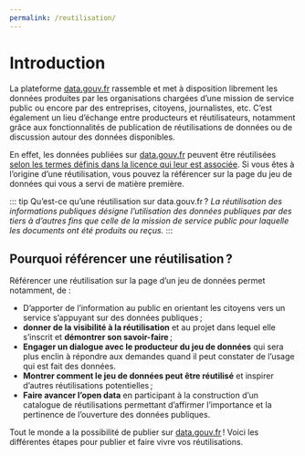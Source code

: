 ```yaml
---
permalink: /reutilisation/
---
```


# Introduction

<CurrentGroupToc></CurrentGroupToc>

La plateforme [data.gouv.fr](http://data.gouv.fr/) rassemble et met à disposition librement les données produites par les organisations chargées d’une mission de service public ou encore par des entreprises, citoyens, journalistes, etc. C’est également un lieu d’échange entre producteurs et réutilisateurs, notamment grâce aux fonctionnalités de publication de réutilisations de données ou de discussion autour des données disponibles.

En effet, les données publiées sur [data.gouv.fr](http://data.gouv.fr/) peuvent être réutilisées [selon les termes définis dans la licence qui leur est associée](https://guides.etalab.gouv.fr/juridique/reutilisation/). Si vous êtes à l’origine d’une réutilisation, vous pouvez la référencer sur la page du jeu de données qui vous a servi de matière première.

::: tip Qu’est-ce qu’une réutilisation sur data.gouv.fr ?
*La réutilisation des informations publiques désigne l’utilisation des données publiques par des tiers à d’autres fins que celle de la mission de service public pour laquelle les documents ont été produits ou reçus.* 
:::

## **Pourquoi référencer une réutilisation ?**

Référencer une réutilisation sur la page d’un jeu de données permet notamment, de :

- D’apporter de l’information au public en orientant les citoyens vers un service s’appuyant sur des données publiques ;
- **donner de la visibilité à la réutilisation** et au projet dans lequel elle s’inscrit et **démontrer son savoir-faire** ;
- **Engager un dialogue avec le producteur du jeu de données** qui sera plus enclin à répondre aux demandes quand il peut constater de l’usage qui est fait des données.
- **Montrer comment le jeu de données peut être réutilisé** et inspirer d’autres réutilisations potentielles ;
- **Faire avancer l’open data** en participant à la construction d’un catalogue de réutilisations permettant d’affirmer l’importance et la pertinence de l’ouverture des données publiques.

Tout le monde a la possibilité de publier sur [data.gouv.fr](http://data.gouv.fr/) ! Voici les différentes étapes pour publier et faire vivre vos réutilisations.
